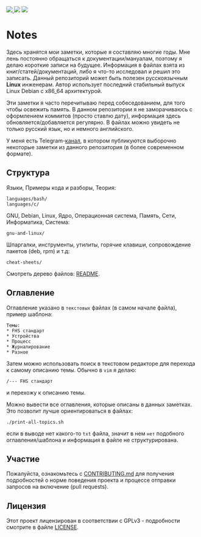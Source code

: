 <div>
<a href="https://github.com/iikrllx/notes">
    <img src="https://img.shields.io/badge/Knowledge%20Base--RUS-blue?style=flat&label=%D0%91%D0%B0%D0%B7%D0%B0%20%D0%B7%D0%BD%D0%B0%D0%BD%D0%B8%D0%B9&labelColor=008000">
</a>
<img src="https://img.shields.io/github/repo-size/iikrllx/notes.svg?label=Repo%20size&style=flat">
<a href="https://github.com/iikrllx/notes/blob/master/CONTRIBUTING.md">
    <img src="https://img.shields.io/badge/Welcome-black?style=flat&label=Contributions&labelColor=gray">
</a>
</div>

# Notes
Здесь хранятся мои заметки, которые я составляю многие годы. Мне лень постоянно обращаться к
документации/мануалам, поэтому я делаю короткие записи на будущее. Информация в файлах взята из
книг/статей/документаций, либо я что-то исследовал и решил это записать. Данный репозиторий может
быть полезен русскоязычным **Linux** инженерам. Автор использует последний стабильный выпуск Linux
Debian с x86_64 архитектурой.

Эти заметки я часто перечитываю перед собеседованием, для того чтобы освежить память. В данном
репозитории я не заморачиваюсь с оформлением коммитов (просто ставлю дату), информация здесь
обновляется/добавляется регулярно. В файлах можно увидеть не только русский язык, но и немного
английского.

У меня есть Telegram-[канал](https://t.me/krxnotes), в котором публикуются выборочно некоторые
заметки из данного репозитория (в более современном формате).

## Структура
Языки, Примеры кода и разборы, Теория:
```
languages/bash/
languages/c/
```

GNU, Debian, Linux, Ядро, Операционная система, Память, Сети, Информатика, Система:
```
gnu-and-linux/
```

Шпаргалки, инструменты, утилиты, горячие клавиши, сопровождение пакетов (deb, rpm) и т.д: 
```
cheat-sheets/
```

Смотреть дерево файлов: [README](https://github.com/iikrllx/notes/blob/master/README).

## Оглавление
Оглавление указано в ```текстовых``` файлах (в самом начале файла), пример шаблона:
```
Темы:
* FHS стандарт
* Устройства
* Процесс
* Журналирование
* Разное
```
Затем можно использовать поиск в текстовом редакторе для перехода к самому описанию темы. Обычно в
```vim``` я делаю:
```
/--- FHS стандарт
```
и перехожу к описанию темы.

Можно вывести все оглавления, которые описаны в данных заметках. Это позволит лучше ориентироваться
в файлах:
```
./print-all-topics.sh
```
если в выводе нет какого-то ```txt``` файла, значит в нем ```нет``` подобного оглавления/шаблона и
информация в файле не структурирована.

## Участие
Пожалуйста, ознакомьтесь с
[CONTRIBUTING.md](https://github.com/iikrllx/notes/blob/master/CONTRIBUTING.md) для получения
подробностей о норме поведения проекта и процессе отправки запросов на включение (pull requests).

## Лицензия
Этот проект лицензирован в соответствии с GPLv3 - подробности смотрите в файле
[LICENSE](https://github.com/iikrllx/notes/blob/master/LICENSE).
